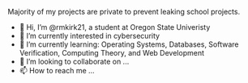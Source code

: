 Majority of my projects are private to prevent leaking school projects.

- 👋 Hi, I’m @rmkirk21, a student at Oregon State Univeristy
- 👀 I’m currently interested in cybersecurity
- 🌱 I’m currently learning: Operating Systems, Databases, Software Verification, Computing Theory, and Web Development
- 💞️ I’m looking to collaborate on ...
- 📫 How to reach me ...

<!---
rmkirk21/rmkirk21 is a ✨ special ✨ repository because its `README.md` (this file) appears on your GitHub profile.
You can click the Preview link to take a look at your changes.
--->
